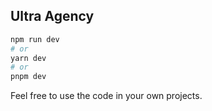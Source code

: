 ## Ultra Agency

```bash
npm run dev
# or
yarn dev
# or
pnpm dev
```

Feel free to use the code in your own projects.
